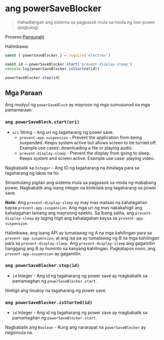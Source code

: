 # ang powerSaveBlocker

> Hahadlangan ang sistema sa pagpasok mula sa moda ng low-power (pagtulog).

Proseso:[Pangunahi](../glossary.md#main-process)

Halimbawa:

```javascript
const { powerSaveBlocker } = require('electron')

const id = powerSaveBlocker.start('prevent-display-sleep')
console.log(powerSaveBlocker.isStarted(id))

powerSaveBlocker.stop(id)
```

## Mga Paraan

Ang modyul ng `powerSaveBlock` ay mayroon ng mga sumusunod na mga pamamaraan:

### `ang powerSaveBlock.start(uri)`

* `uri` String - Ang uri ng tagaharang ng power save. 
  * `prevent-app-suspension` - Prevent the application from being suspended. Keeps system active but allows screen to be turned off. Example use cases: downloading a file or playing audio.
  * `prevent-display-sleep` - Prevent the display from going to sleep. Keeps system and screen active. Example use case: playing video.

Nagbabalik sa `Integer` - Ang ID ng tagaharang na itinalaga para sa tagaharang ng lakas na ito.

Sinisimulang pigilan ang sistema mula sa pagpasok sa moda ng mababang power. Nagbabalik ang isang integer na kinikilala ang tagaharang sa power save.

**Note:** Ang `prevent-display-sleep` ay may mas mataas na kahalagahan kaysa `prevent-app-suspension`. Ang mga uri ng mas nakakahigit ang kahalagahan lamang ang mayroong epekto. Sa ibang salita, ang `prevent-display-sleep` ay laging higit ang kahalagahan kaysa sa `prevent-app-suspension`.

Halimbawa, ang isang API ay tumatawag ng A na mga kahilingan para sa `prevent-app-suspension`, at ang isa pa ay tumatawag ng B na mga kahilingan para sa `prevent-display-sleep`. Ang `prevent-display-sleep` ang gagamitin hanggang ang B ay huminto sa kanyang kahilingan. Pagkatapos noon, ang `prevent-app-suspension` ay gagamitin.

### `ang powerSaveBlocker.stop(id)`

* `id` Integer - Ang id ng tagaharang ng power save ay magbabalik sa pamamagitan ng `powerSaveBlocker.start`.

Itinitigil ang tinukoy na tagaharang ng power save.

### `ang powerSaveBlocker.isStarted(id)`

* `id` Integer - Ang id ng tagaharang ng power save ay magbabalik sa pamamagitan ng `powerSaveBlocker.start`.

Nagbabalik ang `Boolean` - Kung ang nararapat na `powerSaveBlocker` ay nagsimula na.